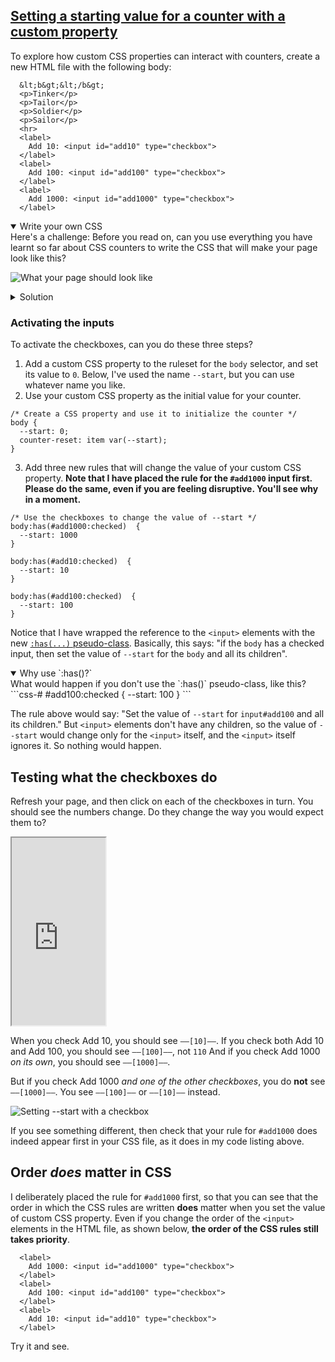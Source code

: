 <!-- Set Starting Value -->
<section
  id="set-starting-value"
  aria-labelledby="set-starting-value"
  data-item="Set Starting Value"
>
  <h2><a href="#set-starting-value">Setting a starting value for a counter with a custom property</a></h2>

To explore how custom CSS properties can interact with counters, create a new HTML file with the following body:
```html-#
  &lt;b&gt;&lt;/b&gt;
  <p>Tinker</p>
  <p>Tailor</p>
  <p>Soldier</p>
  <p>Sailor</p>
  <hr>
  <label>
    Add 10: <input id="add10" type="checkbox">
  </label>
  <label>
    Add 100: <input id="add100" type="checkbox">
  </label>
  <label>
    Add 1000: <input id="add1000" type="checkbox">
  </label>
```

<details class="challenge" open>
<summary>Write your own CSS</summary>
Here's a challenge: Before you read on, can you use everything you have learnt so far about CSS counters to write the CSS that will make your page look like this?

![What your page should look like](images/property-layout.webp)

<details class="solution">
<summary>Solution</summary>
Are you ready now? Or are you being disruptive, like I suggested you should be?

Did you write something like this?
```css
body {
  counter-reset: item 
}

b::before {
  content: "—[" counter(item) "]—";
}

p {
  counter-increment: item;
}

p::before {
  content: counter(item) ": ";
}

label {
  display: block;
}
```
I imagine that:

- You chose a different name for your counter
- You might have given it an initial value and an explicit increment value
- Your rules might be in a different order.

That's good. It means that you won't be able to simply copy and paste the CSS that I provide below. You'll have to adapt it to work with your property names. You'll have to make an effort. 😈

</details>
</details>

### Activating the inputs

To activate the checkboxes, can you do these three steps?

1. Add a custom CSS property to the ruleset for the `body` selector, and set its value to `0`. Below, I've used the name `--start`, but you can use whatever name you like.
2. Use your custom CSS property as the initial value for your counter.
```css-#
/* Create a CSS property and use it to initialize the counter */
body {
  --start: 0;
  counter-reset: item var(--start);
}
```
3. Add three new rules that will change the value of your custom CSS property.
  **Note that I have placed the rule for the  `#add1000` input first. Please do the same, even if you are feeling disruptive. You'll see why in a moment.**
```css-#
/* Use the checkboxes to change the value of --start */
body:has(#add1000:checked)  {
  --start: 1000
}

body:has(#add10:checked)  {
  --start: 10
}

body:has(#add100:checked)  {
  --start: 100
}
```
Notice that I have wrapped  the reference to the `<input>` elements with the new [`:has(...)` pseudo-class](https://developer.mozilla.org/en-US/docs/Web/CSS/:has). Basically, this says: "if the `body` has a checked input, then set the value of `--start` for the `body` and all its children". 

<details class="question" open>
<summary>Why use `:has()?`</summary>
What would happen if you don't use the `:has()` pseudo-class, like this?
```css-#
#add100:checked  {
  --start: 100
}
```

The rule above would say: "Set the value of `--start` for `input#add100` and all its children." But `<input>` elements don't have any children, so the value of `--start` would change only for the `<input>` itself, and the `<input>` itself ignores it. So nothing would happen.

</details>

## Testing what the checkboxes do

Refresh your page, and then click on each of the checkboxes in turn. You should see the numbers change. Do they change the way you would expect them to?


<iframe
  id="iframe-custom-properties"
  title="Custom Properties"
  width="150"
  height="300"
  src="https://merncraft.github.io/CSS_properties/">
</iframe>

When you check Add 10, you should see `——[10]——`.
If you check both Add 10 and Add 100, you should see `——[100]——`, not `110`
And if you check Add 1000 _on its own_, you should see `——[1000]——`.

But if you check Add 1000 _and one of the other checkboxes_, you do **not** see `——[1000]——`. You see `——[100]——` or `——[10]——` instead.

![Setting --start with a checkbox](images/add-to-start.webp)  

If you see something different, then check that your rule for `#add1000` does indeed appear first in your CSS file, as it does in my code listing above.

## Order _does_ matter in CSS

I deliberately placed the rule for `#add1000` first, so that you can see that the order in which the CSS rules are written **does** matter when you set the value of custom CSS property. Even if you change the order of the `<input>` elements in the HTML file, as shown below, **the order of the CSS rules still takes priority**.
```html-#
  <label>
    Add 1000: <input id="add1000" type="checkbox">
  </label>
  <label>
    Add 100: <input id="add100" type="checkbox">
  </label>
  <label>
    Add 10: <input id="add10" type="checkbox">
  </label>
```
Try it and see.

</section>